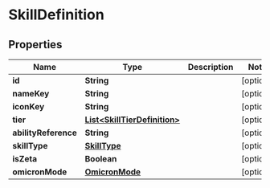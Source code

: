 

# SkillDefinition


## Properties

| Name | Type | Description | Notes |
|------------ | ------------- | ------------- | -------------|
|**id** | **String** |  |  [optional] |
|**nameKey** | **String** |  |  [optional] |
|**iconKey** | **String** |  |  [optional] |
|**tier** | [**List&lt;SkillTierDefinition&gt;**](SkillTierDefinition.md) |  |  [optional] |
|**abilityReference** | **String** |  |  [optional] |
|**skillType** | [**SkillType**](SkillType.md) |  |  [optional] |
|**isZeta** | **Boolean** |  |  [optional] |
|**omicronMode** | [**OmicronMode**](OmicronMode.md) |  |  [optional] |



